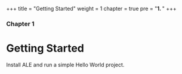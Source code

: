 +++
title = "Getting Started"
weight = 1
chapter = true
pre = "<b>1. </b>"
+++

### Chapter 1

# Getting Started

Install ALE and run a simple Hello World project.